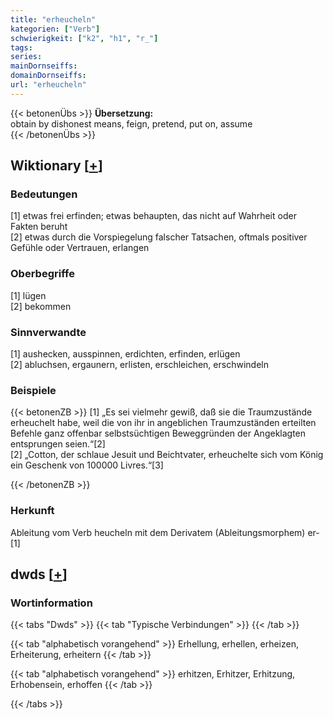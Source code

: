 ```yaml
---
title: "erheucheln"
kategorien: ["Verb"]
schwierigkeit: ["k2", "h1", "r_"]
tags:
series:
mainDornseiffs:
domainDornseiffs:
url: "erheucheln"
---
```


{{< betonenÜbs >}}
**Übersetzung:**  
obtain by dishonest means, feign, pretend, put on, assume  
{{< /betonenÜbs >}}

## Wiktionary [[+](https://de.wiktionary.org/wiki/erheucheln)]

### Bedeutungen
[1] etwas frei erfinden; etwas behaupten, das nicht auf Wahrheit oder Fakten beruht  
[2] etwas durch die Vorspiegelung falscher Tatsachen, oftmals positiver Gefühle oder Vertrauen, erlangen  

### Oberbegriffe
[1] lügen  
[2] bekommen  

### Sinnverwandte
[1] aushecken, ausspinnen, erdichten, erfinden, erlügen  
[2] abluchsen, ergaunern, erlisten, erschleichen, erschwindeln  

### Beispiele
{{< betonenZB >}}
[1] „Es sei vielmehr gewiß, daß sie die Traumzustände erheuchelt habe, weil die von ihr in angeblichen Traumzuständen erteilten Befehle ganz offenbar selbstsüchtigen Beweggründen der Angeklagten entsprungen seien.“[2]  
[2] „Cotton, der schlaue Jesuit und Beichtvater, erheuchelte sich vom König ein Geschenk von 100000 Livres.“[3]  

{{< /betonenZB >}}
### Herkunft
Ableitung vom Verb heucheln mit dem Derivatem (Ableitungsmorphem) er-[1]  



## dwds [[+](https://www.dwds.de/wb/erheucheln)]

### Wortinformation
{{< tabs "Dwds" >}}
{{< tab "Typische Verbindungen" >}}
{{< /tab >}}

{{< tab "alphabetisch vorangehend" >}}
Erhellung, erhellen, erheizen, Erheiterung, erheitern
{{< /tab >}}

{{< tab "alphabetisch vorangehend" >}}
erhitzen, Erhitzer, Erhitzung, Erhobensein, erhoffen
{{< /tab >}}

{{< /tabs >}}

